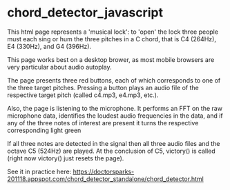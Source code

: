 # chord_detector_javascript
  
  This html page represents a 'musical lock': to 'open' the lock three 
  people must each sing or hum the three pitches in a C chord, that is 
  C4 (264Hz), E4 (330Hz), and G4 (396Hz). 
  
  This page works best on a desktop brower, as most mobile browsers are
  very particular about audio autoplay. 
  
  The page presents three red buttons, each of which corresponds to one
  of the three target pitches. Pressing a button plays an audio file of 
  the respective target pitch (called c4.mp3, e4.mp3, etc.). 
  
  Also, the page is listening to the microphone. It performs an FFT on the
  raw microphone data, identifies the loudest audio frequencies in the 
  data, and if any of the three notes of interest are present it 
  turns the respective corresponding light green
  
  If all three notes are detected in the signal then all three audio files and 
  the octave C5 (524Hz) are played. At the conclusion of C5, victory() is called
  (right now victory() just resets the page). 

See it in practice here: https://doctorsparks-201118.appspot.com/chord_detector_standalone/chord_detector.html
